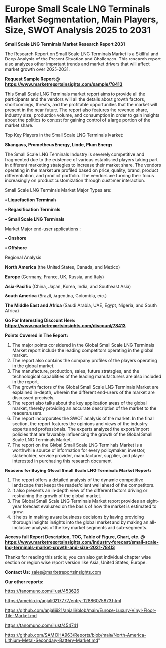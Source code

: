 
# Europe Small Scale LNG Terminals Market Segmentation, Main Players, Size, SWOT Analysis 2025 to 2031

<strong>Small Scale LNG Terminals Market Research Report 2031</strong>

The Research Report on Small Scale LNG Terminals Market is a Skillful and Deep Analysis of the Present Situation and Challenges. This research report also analyzes other important trends and market drivers that will affect market growth over 2025-2031.

<strong>Request Sample Report @ <a href=https://www.marketreportsinsights.com/sample/78413>https://www.marketreportsinsights.com/sample/78413</a></strong>

This Small Scale LNG Terminals market report aims to provide all the participants and the vendors will all the details about growth factors, shortcomings, threats, and the profitable opportunities that the market will present in the near future. The report also features the revenue share, industry size, production volume, and consumption in order to gain insights about the politics to contest for gaining control of a large portion of the market share.

Top Key Players in the Small Scale LNG Terminals Market:

<strong>Skangass, Prometheus Energy, Linde, Plum Energy</strong>

The Small Scale LNG Terminals Industry is severely competitive and fragmented due to the existence of various established players taking part in different marketing strategies to increase their market share. The vendors operating in the market are profiled based on price, quality, brand, product differentiation, and product portfolio. The vendors are turning their focus increasingly on product customization through customer interaction.

Small Scale LNG Terminals Market Major Types are:

<strong>• Liquefaction Terminals

• Regasification Terminals

• Small Scale LNG Terminals</strong>

Market Major end-user applications :

<strong>• Onshore

• Offshore</strong>

Regional Analysis

</u><strong><b>North America</b></strong> (the United States, Canada, and Mexico)

<strong><b>Europe </b></strong>(Germany, France, UK, Russia, and Italy)

<strong><b>Asia-Pacific</b></strong> (China, Japan, Korea, India, and Southeast Asia)

<strong><b>South America</b></strong> (Brazil, Argentina, Colombia, etc.)

<strong><b>The Middle East and Africa</b></strong> (Saudi Arabia, UAE, Egypt, Nigeria, and South Africa)

<strong>Go For Interesting Discount Here: <a href=https://www.marketreportsinsights.com/discount/78413>https://www.marketreportsinsights.com/discount/78413</a></strong>

<strong>Points Covered in The Report:</strong>
<ol>
  <li>The major points considered in the Global Small Scale LNG Terminals Market report include the leading competitors operating in the global market.</li>
  <li>The report also contains the company profiles of the players operating in the global market.</li>
  <li>The manufacture, production, sales, future strategies, and the technological capabilities of the leading manufacturers are also included in the report.</li>
  <li>The growth factors of the Global Small Scale LNG Terminals Market are explained in-depth, wherein the different end-users of the market are discussed precisely.</li>
  <li>The report also talks about the key application areas of the global market, thereby providing an accurate description of the market to the readers/users.</li>
  <li>The report incorporates the SWOT analysis of the market. In the final section, the report features the opinions and views of the industry experts and professionals. The experts analyzed the export/import policies that are favorably influencing the growth of the Global Small Scale LNG Terminals Market.</li>
  <li>The report on the Global Small Scale LNG Terminals Market is a worthwhile source of information for every policymaker, investor, stakeholder, service provider, manufacturer, supplier, and player interested in purchasing this research document.</li>
</ol>
<strong>Reasons for Buying Global Small Scale LNG Terminals Market Report:</strong>

<ol>
  <li>The report offers a detailed analysis of the dynamic competitive landscape that keeps the reader/client well ahead of the competitors.</li>
  <li>It also presents an in-depth view of the different factors driving or restraining the growth of the global market.</li>
  <li>The Global Small Scale LNG Terminals Market report provides an eight-year forecast evaluated on the basis of how the market is estimated to grow.</li>
  <li>It helps in making aware business decisions by having providing thorough insights insights into the global market and by making an all-inclusive analysis of the key market segments and sub-segments.</li>
</ol>
<strong>Access full Report Description, TOC, Table of Figure, Chart, etc. @ <a href=https://www.marketreportsinsights.com/industry-forecast/small-scale-lng-terminals-market-growth-and-size-2021-78413>https://www.marketreportsinsights.com/industry-forecast/small-scale-lng-terminals-market-growth-and-size-2021-78413</a></strong>


Thanks for reading this article; you can also get individual chapter wise section or region wise report version like Asia, United States, Europe.

<strong>Contact Us:</strong>
sales@marketreportsinsights.com

<strong>Our other reports:</strong>

<a href=https://tanomuno.com/illust/453626>https://tanomuno.com/illust/453626</a>

<a href=https://ameblo.jp/anjali0217777/entry-12886075873.html>https://ameblo.jp/anjali0217777/entry-12886075873.html</a>

<a href=https://github.com/anjaliiii21/anjalii/blob/main/Europe-Luxury-Vinyl-Floor-Tile-Market.md>https://github.com/anjaliiii21/anjalii/blob/main/Europe-Luxury-Vinyl-Floor-Tile-Market.md</a>

<a href=https://tanomuno.com/illust/454741>https://tanomuno.com/illust/454741</a>

<a href=https://github.com/SAMIDHA963/Reports/blob/main/North-America-Lithium-Metal-Secondary-Battery-Market.md>https://github.com/SAMIDHA963/Reports/blob/main/North-America-Lithium-Metal-Secondary-Battery-Market.md</a>"

